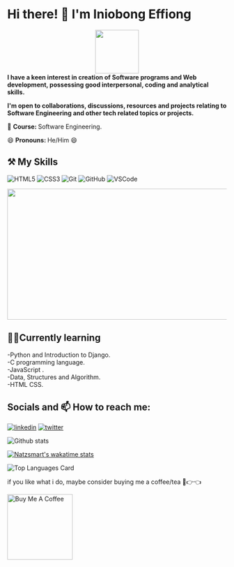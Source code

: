 # Hi there! 👋 I'm Iniobong Effiong
<div id="header" align="center">
  <img src="https://media.giphy.com/media/M9gbBd9nbDrOTu1Mqx/giphy.gif" width="100"/>
</div>
<strong>I have a keen interest in creation of Software programs and Web development, possessing good interpersonal,
coding and analytical skills.

I'm open to collaborations, discussions, resources and projects relating to Software Engineering and other tech related topics or projects.</strong>

🏫 <b> Course: </b> Software Engineering.

😄 <b> Pronouns: </b> He/Him 😄

## ⚒ My Skills
![HTML5](https://img.shields.io/badge/html5-%23E34F26.svg?style=for-the-badge&logo=html5&logoColor=white)
![CSS3](https://img.shields.io/badge/css3-%231572B6.svg?style=for-the-badge&logo=css3&logoColor=white)
![Git](https://img.shields.io/badge/git-%23F05033.svg?style=for-the-badge&logo=git&logoColor=white)
![GitHub](https://img.shields.io/badge/github-%23121011.svg?style=for-the-badge&logo=github&logoColor=white)
![VSCode](https://img.shields.io/badge/-VSCode-blue)

<div align="center">
  <img src="https://media.giphy.com/media/dWesBcTLavkZuG35MI/giphy.gif" width="600" height="300"/>
</div>

## 🏫🌱Currently learning
-Python and Introduction to Django.
<br>
-C programming language.
<br>
-JavaScript .
<br>
-Data, Structures and Algorithm.
<br>
-HTML CSS.

## Socials and 📫 How to reach me:  
[![linkedin](https://img.shields.io/badge/linkedin-0A66C2?style=for-the-badge&logo=linkedin&logoColor=white)](https://www.linkedin.com/) [![twitter](https://img.shields.io/badge/twitter-1DA1F2?style=for-the-badge&logo=twitter&logoColor=white)](https://twitter.com/Legendsmarto)

![Github stats](https://github-readme-stats.vercel.app/api?username=Natzsmart&theme=highcontrast&show_icons=true&count_private=true)

[![Natzsmart's wakatime stats](https://github-readme-stats.vercel.app/api/wakatime?username=Natzsmart)](https://github.com/Natzsmart/github-readme-stats)

![Top Languages Card](https://github-readme-stats.vercel.app/api/top-langs/?username=Natzsmart&layout=compact&theme=vision-friendly-dark)


if you like what i do, maybe consider buying me a coffee/tea 🥺👉👈

<a href="https://www.buymeacoffee.com/Natzsmart" target="_blank"><img src="https://cdn.buymeacoffee.com/buttons/v2/default-red.png" alt="Buy Me A Coffee" width="150" ></a>
